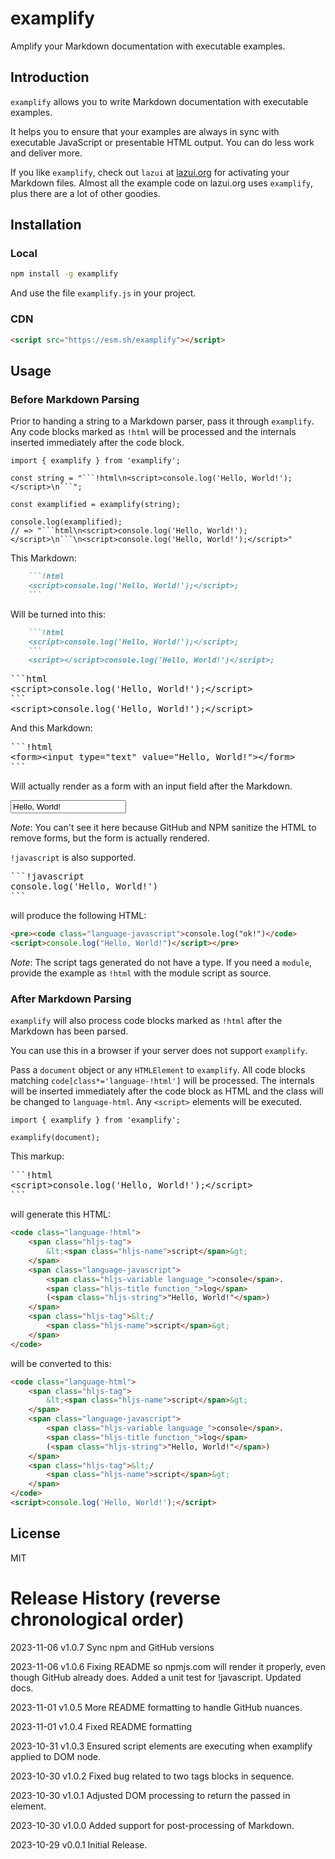 # examplify

Amplify your Markdown documentation with executable examples.

## Introduction

`examplify` allows you to write Markdown documentation with executable examples.

It helps you to ensure that your examples are always in sync with executable JavaScript or
presentable HTML output. You can do less work and deliver more.

If you like `examplify`, check out `lazui` at [lazui.org](https://lazui.org/lazui.md#examplify-and-showsource) for activating
your Markdown files. Almost all the example code on lazui.org uses `examplify`, plus there are 
a lot of other goodies.

## Installation

### Local

```bash
npm install -g examplify
```

And use the file `examplify.js` in your project.

### CDN

```html
<script src="https://esm.sh/examplify"></script>
```

## Usage

### Before Markdown Parsing

Prior to handing a string to a Markdown parser, pass it through `examplify`. Any code blocks
marked as `!html` will be processed and the internals inserted immediately after the code block.

```
import { examplify } from 'examplify';

const string = "```!html\n<script>console.log('Hello, World!');</script>\n```";

const examplified = examplify(string);

console.log(examplified);
// => "```html\n<script>console.log('Hello, World!');</script>\n```\n<script>console.log('Hello, World!');</script>"
```

This Markdown:

```markdown
    ```!html
    <script>console.log('Hello, World!');</script>;
    ```
```


Will be turned into this:

```markdown
    ```!html
    <script>console.log('Hello, World!');</script>;
    ```
    <script></script>console.log('Hello, World!')</script>;
```
<pre>
&#96;&#96;&#96;html
&lt;script&gt;console.log('Hello, World!');&lt;/script&gt;
&#96;&#96;&#96;
&lt;script&gt;console.log('Hello, World!');&lt;/script&gt;
</pre>

And this Markdown:

<pre>
&grave;&#96;&#96;!html
&lt;form&gt;&lt;input type="text" value="Hello, World!"&gt;&lt;/form&gt;
&grave;&#96;&#96;
</pre>

Will actually render as a form with an input field after the Markdown.

<form><input type="text" value="Hello, World!"></form>

*Note*: You can't see it here because GitHub and NPM sanitize the HTML to remove forms, but the form is actually rendered.

`!javascript` is also supported.

<pre>
&#96;&#96;&#96;!javascript
console.log('Hello, World!')
&grave;&#96;&#96;
</pre>

will produce the following HTML:

```html
<pre><code class="language-javascript">console.log("ok!")</code>
<script>console.log("Hello, World!")</script></pre>
```

*Note*: The script tags generated do not have a type. If you need a `module`, provide the example as `!html` with the
module script as source.


### After Markdown Parsing

`examplify` will also process code blocks marked as `!html` after the Markdown has been parsed.

You can use this in a browser if your server does not support `examplify`.

Pass a `document` object or any `HTMLElement` to `examplify`. All code blocks matching `code[class*='language-!html']`
will be processed. The internals will be inserted immediately after the code block as HTML and the class will be changed to
`language-html`. Any `<script>` elements will be executed.

```
import { examplify } from 'examplify';

examplify(document);
```

This markup:

<pre>
&#96;&#96;&#96;!html
&lt;script&gt;console.log('Hello, World!');&lt;/script&gt;
&grave;&#96;&#96;
</pre>


will generate this HTML:

```html
<code class="language-!html">
    <span class="hljs-tag">
        &lt;<span class="hljs-name">script</span>&gt;
    </span>
    <span class="language-javascript">
        <span class="hljs-variable language_">console</span>.
        <span class="hljs-title function_">log</span>
        (<span class="hljs-string">"Hello, World!"</span>)
    </span>
    <span class="hljs-tag">&lt;/
        <span class="hljs-name">script</span>&gt;
    </span>
</code>
```

will be converted to this:

```html
<code class="language-html">
    <span class="hljs-tag">
        &lt;<span class="hljs-name">script</span>&gt;
    </span>
    <span class="language-javascript">
        <span class="hljs-variable language_">console</span>.
        <span class="hljs-title function_">log</span>
        (<span class="hljs-string">"Hello, World!"</span>)
    </span>
    <span class="hljs-tag">&lt;/
        <span class="hljs-name">script</span>&gt;
    </span>
</code>
<script>console.log('Hello, World!');</script>
```


## License

MIT

# Release History (reverse chronological order)

2023-11-06 v1.0.7 Sync npm and GitHub versions

2023-11-06 v1.0.6 Fixing README so npmjs.com will render it properly, even though GitHub already does. Added a unit test
for !javascript. Updated docs.

2023-11-01 v1.0.5 More README formatting to handle GitHub nuances.

2023-11-01 v1.0.4 Fixed README formatting

2023-10-31 v1.0.3 Ensured script elements are executing when examplify applied to DOM node.

2023-10-30 v1.0.2 Fixed bug related to two tags blocks in sequence.

2023-10-30 v1.0.1 Adjusted DOM processing to return the passed in element.

2023-10-30 v1.0.0 Added support for post-processing of Markdown.

2023-10-29 v0.0.1 Initial Release.
